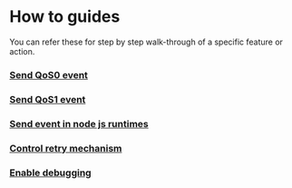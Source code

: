 # How to guides

You can refer these for step by step walk-through of a specific feature or action.

### [Send QoS0 event](https://github.com/gojekfarm/clickstream-web/blob/main/docs/how-to-guides/send-qos0-event.md)

### [Send QoS1 event](https://github.com/gojekfarm/clickstream-web/blob/main/docs/how-to-guides/send-qos1-event.md)

### [Send event in node js runtimes](https://github.com/gojekfarm/clickstream-web/blob/main/docs/how-to-guides/send-event-in-nodejs-runtime.md)

### [Control retry mechanism](https://github.com/gojekfarm/clickstream-web/blob/main/docs/how-to-guides/control-retry-mechanism.md)

### [Enable debugging](https://github.com/gojekfarm/clickstream-web/blob/main/docs/how-to-guides/enable-debugging.md)
